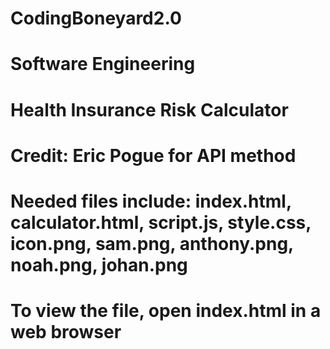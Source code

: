 # CodingBoneyard2.0

# Software Engineering

# Health Insurance Risk Calculator

# Credit: Eric Pogue for API method

# Needed files include: index.html, calculator.html, script.js, style.css, icon.png, sam.png, anthony.png, noah.png, johan.png

# To view the file, open index.html in a web browser

